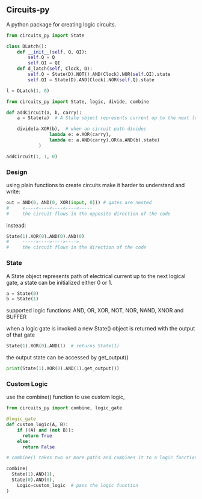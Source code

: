 ## Circuits-py

A python package for creating logic circuits.

```python
from circuits_py import State

class DLatch():
    def __init__(self, Q, QI):
        self.Q = Q
        self.QI = QI
    def d_latch(self, Clock, D):
        self.Q = State(D).NOT().AND(Clock).NOR(self.QI).state
        self.QI = State(D).AND(Clock).NOR(self.Q).state

l = DLatch(1, 0)
```




```python
from circuits_py import State, logic, divide, combine

def addCircuit(a, b, carry):
    a = State(a)  # A State object represents current up to the next logic gate.

    divide(a.XOR(b),  # when an circuit path divides
                lambda e: e.XOR(carry),
                lambda e: a.AND(carry).OR(a.AND(b).state)
            )

addCircuit(1, 1, 0)
```

### Design

using plain functions to create circuits make it harder to understand and write:
```python
out = AND(0, AND(0, XOR(input, 0))) # gates are nested
#     <----<----<----<----<-----
#     the circuit flows in the opposite direction of the code
```

instead:

```python
State(1).XOR(0).AND(0).AND(0)
#     ----->---->---->---->
#     the circuit flows in the direction of the code

```
### State

A State object represents path of electrical current up to the next logical gate, a state can be initialized either 0 or 1.

```python
a = State(0)
b = State(1)
```

supported logic functions: AND, OR, XOR, NOT, NOR, NAND, XNOR and BUFFER

when a logic gate is invoked a new State() object is returned with the output of that gate

```python
State(1).XOR(0).AND(1)  # returns State(1)
```

the output state can be accessed by get_output()

```python
print(State(1).XOR(0).AND(1).get_output())
```

### Custom Logic

use the combine() function to use custom logic,
```python
from circuits_py import combine, logic_gate

@logic_gate
def custom_logic(A, B):
    if ((A) and (not B)):
      return True
    else:
      return False

# combine() takes two or more paths and combines it to a logic function

combine(      
  State(1).AND(1),
  State(0).AND(0),      
    Logic=custom_logic  # pass the logic function
)
```
